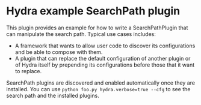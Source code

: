 # Hydra example SearchPath plugin

This plugin provides an example for how to write a SearchPathPlugin that can manipulate the search path.
Typical use cases includes:
 * A framework that wants to allow user code to discover its configurations and be able to compose with them.
 * A plugin that can replace the default configuration of another plugin or of Hydra itself by prepending its configurations before those that it want to replace.
 
SearchPath plugins are discovered and enabled automatically once they are installed.
You can use `python foo.py hydra.verbose=true --cfg` to see the search path and the installed plugins.